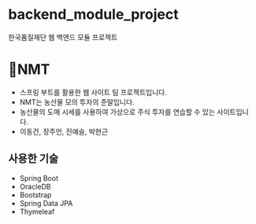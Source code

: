 # backend_module_project
한국품질재단 웹 백엔드 모듈 프로젝트

# :seedling:NMT
- 스프링 부트를 활용한 웹 사이트 팀 프로젝트입니다.
- NMT는 농산물 모의 투자의 준말입니다.
- 농산물의 도매 시세를 사용하여 가상으로 주식 투자를 연습할 수 있는 사이트입니다.
- 이동건, 장주언, 진예슬, 박현근

## 사용한 기술
- Spring Boot
- OracleDB
- Bootstrap
- Spring Data JPA
- Thymeleaf
